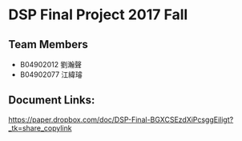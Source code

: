# DSP Final Project 2017 Fall

## Team Members
- B04902012 劉瀚聲
- B04902077 江緯璿

## Document Links:
https://paper.dropbox.com/doc/DSP-Final-BGXCSEzdXiPcsggEiligt?_tk=share_copylink

